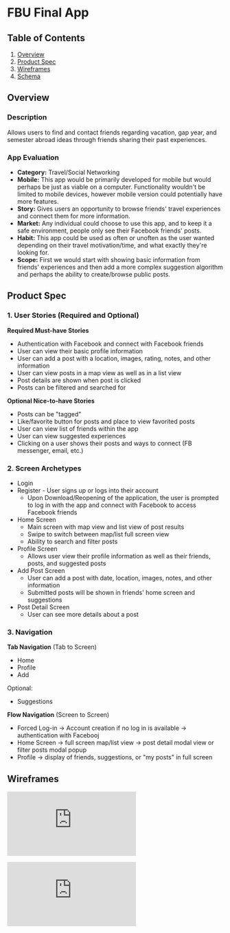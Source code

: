 # FBU Final App

## Table of Contents
1. [Overview](#Overview)
1. [Product Spec](#Product-Spec)
1. [Wireframes](#Wireframes)
1. [Schema](#Schema)

## Overview
### Description
Allows users to find and contact friends regarding vacation, gap year, and semester abroad ideas through friends sharing their past experiences.

### App Evaluation
- **Category:** Travel/Social Networking
- **Mobile:** This app would be primarily developed for mobile but would perhaps be just as viable on a computer. Functionality wouldn't be limited to mobile devices, however mobile version could potentially have more features.
- **Story:** Gives users an opportunity to browse friends' travel experiences and connect them for more information.
- **Market:** Any individual could choose to use this app, and to keep it a safe environment, people only see their Facebook friends' posts.
- **Habit:** This app could be used as often or unoften as the user wanted depending on their travel motivation/time, and what exactly they're looking for.
- **Scope:** First we would start with showing basic information from friends' experiences and then add a more complex suggestion algorithm and perhaps the ability to create/browse public posts.

## Product Spec
### 1. User Stories (Required and Optional)

**Required Must-have Stories**

* Authentication with Facebook and connect with Facebook friends
* User can view their basic profile information
* User can add a post with a location, images, rating, notes, and other information
* User can view posts in a map view as well as in a list view
* Post details are shown when post is clicked
* Posts can be filtered and searched for

**Optional Nice-to-have Stories**

* Posts can be "tagged"
* Like/favorite button for posts and place to view favorited posts
* User can view list of friends within the app
* User can view suggested experiences
* Clicking on a user shows their posts and ways to connect (FB messenger, email, etc.)

### 2. Screen Archetypes

* Login 
* Register - User signs up or logs into their account
   * Upon Download/Reopening of the application, the user is prompted to log in with the app and connect with Facebook to access Facebook friends
* Home Screen
   * Main screen with map view and list view of post results
   * Swipe to switch between map/list full screen view
   * Ability to search and filter posts
* Profile Screen 
   * Allows user view their profile information as well as their friends, posts, and suggested posts
* Add Post Screen
   * User can add a post with date, location, images, notes, and other information
   * Submitted posts will be shown in friends' home screen and suggestions
* Post Detail Screen
   * User can see more details about a post

### 3. Navigation

**Tab Navigation** (Tab to Screen)

* Home
* Profile
* Add

Optional:
* Suggestions

**Flow Navigation** (Screen to Screen)
* Forced Log-in -> Account creation if no log in is available -> authentication with Facebooj
* Home Screen -> full screen map/list view -> post detail modal view or filter posts modal popup
* Profile -> display of friends, suggestions, or "my posts" in full screen

## Wireframes

![Wireframes 1](https://github.com/ocorrodi/FBU_App/blob/master/wireframes1.pdf)

![Wireframes 2](https://github.com/ocorrodi/FBU_App/blob/master/wireframes2.pdf)

